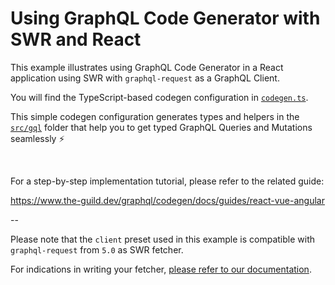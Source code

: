 # Using GraphQL Code Generator with SWR and React

This example illustrates using GraphQL Code Generator in a React application using SWR with
`graphql-request` as a GraphQL Client.

You will find the TypeScript-based codegen configuration in [`codegen.ts`](./codegen.ts).

This simple codegen configuration generates types and helpers in the [`src/gql`](./src/gql/) folder
that help you to get typed GraphQL Queries and Mutations seamlessly ⚡️

<br />

For a step-by-step implementation tutorial, please refer to the related guide:

https://www.the-guild.dev/graphql/codegen/docs/guides/react-vue-angular

--

Please note that the `client` preset used in this example is compatible with `graphql-request` from
`5.0` as SWR fetcher.

For indications in writing your fetcher,
[please refer to our documentation](https://www.the-guild.dev/graphql/codegen/docs/guides/react-vue-angular#appendix-i-react-query-with-a-custom-fetcher-setup).
